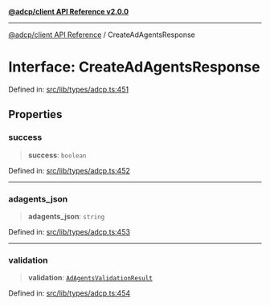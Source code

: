[**@adcp/client API Reference v2.0.0**](../README.md)

***

[@adcp/client API Reference](../README.md) / CreateAdAgentsResponse

# Interface: CreateAdAgentsResponse

Defined in: [src/lib/types/adcp.ts:451](https://github.com/adcontextprotocol/adcp-client/blob/e8953d756e5ce5fafa76c5e8fa2f0316f0da0998/src/lib/types/adcp.ts#L451)

## Properties

### success

> **success**: `boolean`

Defined in: [src/lib/types/adcp.ts:452](https://github.com/adcontextprotocol/adcp-client/blob/e8953d756e5ce5fafa76c5e8fa2f0316f0da0998/src/lib/types/adcp.ts#L452)

***

### adagents\_json

> **adagents\_json**: `string`

Defined in: [src/lib/types/adcp.ts:453](https://github.com/adcontextprotocol/adcp-client/blob/e8953d756e5ce5fafa76c5e8fa2f0316f0da0998/src/lib/types/adcp.ts#L453)

***

### validation

> **validation**: [`AdAgentsValidationResult`](AdAgentsValidationResult.md)

Defined in: [src/lib/types/adcp.ts:454](https://github.com/adcontextprotocol/adcp-client/blob/e8953d756e5ce5fafa76c5e8fa2f0316f0da0998/src/lib/types/adcp.ts#L454)
